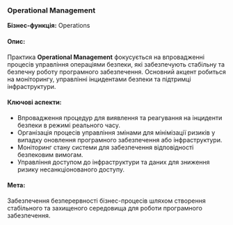### Operational Management

**Бізнес-функція:** Operations  

#### Опис:  
Практика **Operational Management** фокусується на впровадженні процесів управління операціями безпеки, які забезпечують стабільну та безпечну роботу програмного забезпечення. Основний акцент робиться на моніторингу, управлінні інцидентами безпеки та підтримці інфраструктури.  

#### Ключові аспекти:  
- Впровадження процедур для виявлення та реагування на інциденти безпеки в режимі реального часу.  
- Організація процесів управління змінами для мінімізації ризиків у випадку оновлення програмного забезпечення або інфраструктури.  
- Моніторинг стану системи для забезпечення відповідності безпековим вимогам.  
- Управління доступом до інфраструктури та даних для зниження ризику несанкціонованого доступу.  

#### Мета:  
Забезпечення безперервності бізнес-процесів шляхом створення стабільного та захищеного середовища для роботи програмного забезпечення.